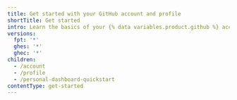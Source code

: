 ```yaml
---
title: Get started with your GitHub account and profile
shortTitle: Get started
intro: Learn the basics of your {% data variables.product.github %} account and profile.
versions:
  fpt: '*'
  ghes: '*'
  ghec: '*'
children:
  - /account
  - /profile
  - /personal-dashboard-quickstart
contentType: get-started
---
```


